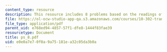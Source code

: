 ```yaml
---
content_type: resource
description: This resource includes 8 problems based on the readings of course text.
file: https://ol-ocw-studio-app-qa.s3.amazonaws.com/courses/10-302-transport-processes-fall-2004/e0e0a7e70f0a9a75181ea32c05da3b0a_ps_8.pdf
file_type: application/pdf
parent_uid: e768ed94-4857-57f1-dfe8-1444f83fae39
resourcetype: Document
title: ps_8.pdf
uid: e0e0a7e7-0f0a-9a75-181e-a32c05da3b0a
---
```

